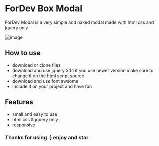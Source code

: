 # ForDev Box Modal
ForDev Modal is a very simple and naked modal made with html css and jquery only 


![image](https://cloud.githubusercontent.com/assets/18489496/24933099/dbb502fa-1f14-11e7-822e-2597d8695e47.png)

## How to use 
* download or clone files
* download and use jquery 3.1.1 if you use newer version make sure to change it on the html script source
* download and use font awsome 
* include it on your project and have fun

## Features 
* small and easy to use 
* html css & jquery only
* responsive

### Thanks for using :) enjoy and star